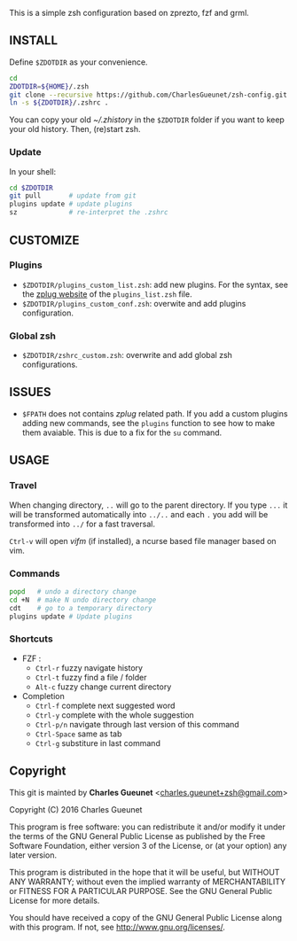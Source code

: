 This is a simple zsh configuration based on zprezto, fzf and grml.

__INSTALL__
-----------

Define `$ZDOTDIR` as your convenience.

```zsh
cd
ZDOTDIR=${HOME}/.zsh
git clone --recursive https://github.com/CharlesGueunet/zsh-config.git $ZDOTDIR
ln -s ${ZDOTDIR}/.zshrc .
```

You can copy your old *~/.zhistory* in the `$ZDOTDIR` folder if you want to keep
your old history.
Then, (re)start zsh.

### Update

In your shell:

```zsh
cd $ZDOTDIR
git pull       # update from git
plugins update # update plugins
sz             # re-interpret the .zshrc
```

__CUSTOMIZE__
--------------

### Plugins

* `$ZDOTDIR/plugins_custom_list.zsh`: add new plugins. For the syntax, see the [zplug website](https://github.com/zplug/zplug) of the `plugins_list.zsh` file.
* `$ZDOTDIR/plugins_custom_conf.zsh`: overwite and add plugins configuration.

### Global zsh

* `$ZDOTDIR/zshrc_custom.zsh`: overwrite and add global zsh configurations.

__ISSUES__
----------

* `$FPATH` does not contains *zplug* related path. If you add a custom plugins
adding new commands, see the `plugins` function to see how to make them
avaiable. This is due to a fix for the `su` command.

__USAGE__
---------

### Travel

When changing directory, `..` will go to the parent directory.
If you type `...` it will be transformed automatically into `../..` and each `.` you add will
be transformed into `../` for a fast traversal.


`Ctrl-v` will open *vifm* (if installed), a ncurse based file manager based on vim.

### Commands

```zsh
popd   # undo a directory change
cd +N  # make N undo directory change
cdt    # go to a temporary directory
plugins update # Update plugins
```

### Shortcuts

* FZF :
  * `Ctrl-r` fuzzy navigate history
  * `Ctrl-t` fuzzy find a file / folder
  * `Alt-c`  fuzzy change current directory
* Completion
  * `Ctrl-f` complete next suggested word
  * `Ctrl-y` complete with the whole suggestion
  * `Ctrl-p/n` navigate through last version of this command
  * `Ctrl-Space` same as tab
  * `Ctrl-g` substiture in last command

__Copyright__
-------------

This git is mainted by **Charles Gueunet** \<charles.gueunet+zsh@gmail.com\>

Copyright (C) 2016 Charles Gueunet

This program is free software: you can redistribute it and/or modify
it under the terms of the GNU General Public License as published by
the Free Software Foundation, either version 3 of the License, or
(at your option) any later version.

This program is distributed in the hope that it will be useful,
but WITHOUT ANY WARRANTY; without even the implied warranty of
MERCHANTABILITY or FITNESS FOR A PARTICULAR PURPOSE.  See the
GNU General Public License for more details.

You should have received a copy of the GNU General Public License
along with this program.  If not, see <http://www.gnu.org/licenses/>.
